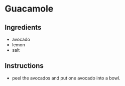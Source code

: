 # Guacamole
## Ingredients
* avocado
* lemon
* salt
## Instructions
* peel the avocados and put one avocado into a bowl.
